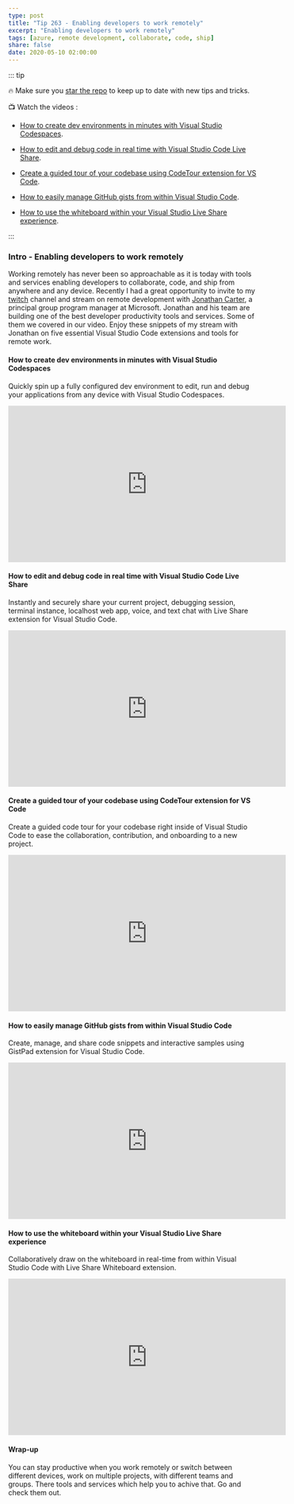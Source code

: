 ```yaml
---
type: post
title: "Tip 263 - Enabling developers to work remotely"
excerpt: "Enabling developers to work remotely"
tags: [azure, remote development, collaborate, code, ship]
share: false
date: 2020-05-10 02:00:00
---
```


::: tip 

:fire: Make sure you [star the repo](http://azuredev.tips?WT.mc_id=azure-azuredevtips-micrum) to keep up to date with new tips and tricks.

:tv: Watch the videos : 

* [How to create dev environments in minutes with Visual Studio Codespaces](https://www.youtube.com/watch?v=wgkgFpRCB60&list=PLLasX02E8BPCNCK8Thcxu-Y-XcBUbhFWC&index=2&t=22s?WT.mc_id=youtube-azuredevtips-micrum).

* [How to edit and debug code in real time with Visual Studio Code Live Share](https://www.youtube.com/watch?v=WFbSejNQ1bc&list=PLLasX02E8BPCNCK8Thcxu-Y-XcBUbhFWC&index=3&t=29s?WT.mc_id=youtube-azuredevtips-micrum).

* [Create a guided tour of your codebase using CodeTour extension for VS Code](https://www.youtube.com/watch?v=8MWz1BcspNM&list=PLLasX02E8BPCNCK8Thcxu-Y-XcBUbhFWC&index=6&t=14s?WT.mc_id=youtube-azuredevtips-micrum).

* [How to easily manage GitHub gists from within Visual Studio Code](https://www.youtube.com/watch?v=8OwBv7-TuQ0&list=PLLasX02E8BPCNCK8Thcxu-Y-XcBUbhFWC&index=5&t=20s?WT.mc_id=youtube-azuredevtips-micrum).

* [How to use the whiteboard within your Visual Studio Live Share experience](https://www.youtube.com/watch?v=EzjYtsX5LgI&list=PLLasX02E8BPCNCK8Thcxu-Y-XcBUbhFWC&index=4&t=11s?WT.mc_id=youtube-azuredevtips-micrum).

:::

### Intro - Enabling developers to work remotely

Working remotely has never been so approachable as it is today with tools and services enabling developers to collaborate, code, and ship from anywhere and any device. Recently I had a great opportunity to invite to my [twitch](https://www.twitch.tv/mbcrump?WT.mc_id=other-azuredevtips-micrum) channel and stream on remote development with [Jonathan Carter](https://twitter.com/LostInTangent?WT.mc_id=other-azuredevtips-micrum), a principal group program manager at Microsoft. Jonathan and his team are building one of the best developer productivity tools and services. Some of them we covered in our video. Enjoy these snippets of my stream with Jonathan on five essential Visual Studio Code extensions and tools for remote work.
 
#### How to create dev environments in minutes with Visual Studio Codespaces

Quickly spin up a fully configured dev environment to edit, run and debug your applications from any device with Visual Studio Codespaces.

<iframe width="560" height="315" src="https://www.youtube.com/watch?v=wgkgFpRCB60&list=PLLasX02E8BPCNCK8Thcxu-Y-XcBUbhFWC&index=2&t=22s?WT.mc_id=youtube-azuredevtips-micrum" frameborder="0" allow="accelerometer; autoplay; encrypted-media; gyroscope; picture-in-picture" allowfullscreen></iframe>

#### How to edit and debug code in real time with Visual Studio Code Live Share

Instantly and securely share your current project, debugging session, terminal instance, localhost web app, voice, and text chat with Live Share extension for Visual Studio Code.

<iframe width="560" height="315" src="https://www.youtube.com/watch?v=WFbSejNQ1bc&list=PLLasX02E8BPCNCK8Thcxu-Y-XcBUbhFWC&index=3&t=29s?WT.mc_id=youtube-azuredevtips-micrum" frameborder="0" allow="accelerometer; autoplay; encrypted-media; gyroscope; picture-in-picture" allowfullscreen></iframe>

#### Create a guided tour of your codebase using CodeTour extension for VS Code

Create a guided code tour for your codebase right inside of Visual Studio Code to ease the collaboration, contribution, and onboarding to a new project. 

<iframe width="560" height="315" src="https://www.youtube.com/watch?v=8MWz1BcspNM&list=PLLasX02E8BPCNCK8Thcxu-Y-XcBUbhFWC&index=6&t=14s?WT.mc_id=youtube-azuredevtips-micrum" frameborder="0" allow="accelerometer; autoplay; encrypted-media; gyroscope; picture-in-picture" allowfullscreen></iframe>

#### How to easily manage GitHub gists from within Visual Studio Code

Create, manage, and share code snippets and interactive samples using GistPad extension for Visual Studio Code.

<iframe width="560" height="315" src="https://www.youtube.com/watch?v=8OwBv7-TuQ0&list=PLLasX02E8BPCNCK8Thcxu-Y-XcBUbhFWC&index=5&t=20s?WT.mc_id=youtube-azuredevtips-micrum" frameborder="0" allow="accelerometer; autoplay; encrypted-media; gyroscope; picture-in-picture" allowfullscreen></iframe>

#### How to use the whiteboard within your Visual Studio Live Share experience

Collaboratively draw on the whiteboard in real-time from within Visual Studio Code with Live Share Whiteboard extension. 

<iframe width="560" height="315" src="https://www.youtube.com/watch?v=EzjYtsX5LgI&list=PLLasX02E8BPCNCK8Thcxu-Y-XcBUbhFWC&index=4&t=11s?WT.mc_id=youtube-azuredevtips-micrum" frameborder="0" allow="accelerometer; autoplay; encrypted-media; gyroscope; picture-in-picture" allowfullscreen></iframe>

#### Wrap-up

You can stay productive when you work remotely or switch between different devices, work on multiple projects, with different teams and groups. There tools and services which help you to achive that. Go and check them out. 
 
